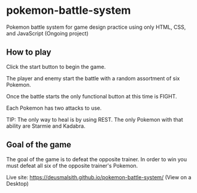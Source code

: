 # pokemon-battle-system
Pokemon battle system for game design practice using only HTML, CSS, and JavaScript (Ongoing project)

How to play
-------------------

Click the start button to begin the game.

The player and enemy start the battle with a random assortment of six Pokemon.

Once the battle starts the only functional button at this time is FIGHT.

Each Pokemon has two attacks to use.

TIP: The only way to heal is by using REST. The only Pokemon with that ability are Starmie and Kadabra.

Goal of the game
-------------------
The goal of the game is to defeat the opposite trainer. In order to win you must defeat all six of the opposite trainer's Pokemon.

Live site: https://deusmalsith.github.io/pokemon-battle-system/ (View on a Desktop)
